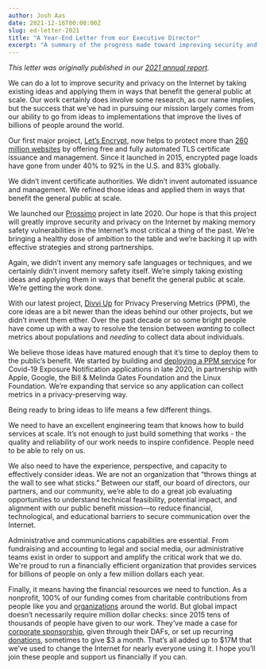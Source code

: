 ```yaml
---
author: Josh Aas
date: 2021-12-16T00:00:00Z
slug: ed-letter-2021
title: "A Year-End Letter from our Executive Director"
excerpt: "A summary of the progress made toward improving security and privacy with ISRG’s three projects: Let’s Encrypt serves 260M websites, our Prossimo project seeks to solve problems caused by lack of memory safety, and Divvi Up is building a privacy-preserving metrics system."
---
```


_This letter was originally published in our [2021 annual report](https://www.abetterinternet.org/annual-reports/)._

We can do a lot to improve security and privacy on the Internet by taking existing ideas and applying them in ways that benefit the general public at scale. Our work certainly does involve some research, as our name implies, but the success that we’ve had in pursuing our mission largely comes from our ability to go from ideas to implementations that improve the lives of billions of people around the world.

Our first major project, [Let’s Encrypt](https://letsencrypt.org/), now helps to protect more than [260 million websites](https://letsencrypt.org/stats/) by offering free and fully automated TLS certificate issuance and management. Since it launched in 2015, encrypted page loads have gone from under 40% to 92% in the U.S. and 83% globally.

We didn’t invent certificate authorities. We didn’t invent automated issuance and management. We refined those ideas and applied them in ways that benefit the general public at scale.

We launched our [Prossimo](https://www.memorysafety.org/) project in late 2020. Our hope is that this project will greatly improve security and privacy on the Internet by making memory safety vulnerabilities in the Internet’s most critical a thing of the past. We’re bringing a healthy dose of ambition to the table and we’re backing it up with effective strategies and strong partnerships.

Again, we didn’t invent any memory safe languages or techniques, and we certainly didn’t invent memory safety itself. We’re simply taking existing ideas and applying them in ways that benefit the general public at scale. We’re getting the work done.

With our latest project, [Divvi Up](https://www.abetterinternet.org/divviup/) for Privacy Preserving Metrics (PPM), the core ideas are a bit newer than the ideas behind our other projects, but we didn’t invent them either. Over the past decade or so some bright people have come up with a way to resolve the tension between _wanting_ to collect metrics about populations and _needing_ to collect data about individuals.

We believe those ideas have matured enough that it’s time to deploy them to the public’s benefit. We started by building and [deploying a PPM service](https://www.abetterinternet.org/post/prio-services-for-covid-en/) for Covid-19 Exposure Notification applications in late 2020, in partnership with Apple, Google, the Bill & Melinda Gates Foundation and the Linux Foundation. We’re expanding that service so any application can collect metrics in a privacy-preserving way.

Being ready to bring ideas to life means a few different things.

We need to have an excellent engineering team that knows how to build services at scale. It’s not enough to just build something that works - the quality and reliability of our work needs to inspire confidence. People need to be able to rely on us.

We also need to have the experience, perspective, and capacity to effectively consider ideas. We are not an organization that “throws things at the wall to see what sticks.” Between our staff, our board of directors, our partners, and our community, we’re able to do a great job evaluating opportunities to understand technical feasibility, potential impact, and alignment with our public benefit mission—to reduce financial, technological, and educational barriers to secure communication over the Internet.

Administrative and communications capabilities are essential. From fundraising and accounting to legal and social media, our administrative teams exist in order to support and amplify the critical work that we do. We're proud to run a financially efficient organization that provides services for billions of people on only a few million dollars each year.

Finally, it means having the financial resources we need to function. As a nonprofit, 100% of our funding comes from charitable contributions from people like you and [organizations](https://www.abetterinternet.org/sponsors/) around the world. But global impact doesn’t necessarily require million dollar checks: since 2015 tens of thousands of people have given to our work. They’ve made a case for [corporate sponsorship](https://www.abetterinternet.org/sponsor/), given through their DAFs, or set up recurring [donations](https://www.abetterinternet.org/donate/), sometimes to give $3 a month. That’s all added up to $17M that we’ve used to change the Internet for nearly everyone using it. I hope you’ll join these people and support us financially if you can.

